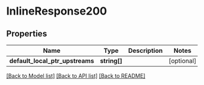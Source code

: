 # InlineResponse200

## Properties
Name | Type | Description | Notes
------------ | ------------- | ------------- | -------------
**default_local_ptr_upstreams** | **string[]** |  | [optional] 

[[Back to Model list]](../../README.md#documentation-for-models) [[Back to API list]](../../README.md#documentation-for-api-endpoints) [[Back to README]](../../README.md)

